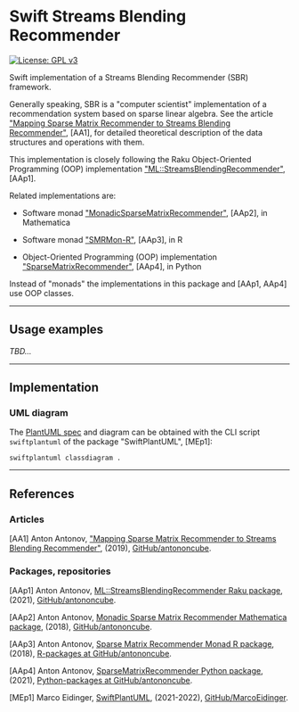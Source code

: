 # Swift Streams Blending Recommender

[![License: GPL v3](https://img.shields.io/badge/License-GPLv3-blue.svg)](https://www.gnu.org/licenses/gpl-3.0)

Swift implementation of a Streams Blending Recommender (SBR) framework.

Generally speaking, SBR is a "computer scientist" implementation of a recommendation system
based on sparse linear algebra. See the article
["Mapping Sparse Matrix Recommender to Streams Blending Recommender"](https://github.com/antononcube/MathematicaForPrediction/tree/master/Documentation/MappingSMRtoSBR),
[AA1], for detailed theoretical description of the data structures and operations with them.

This implementation is closely following the Raku Object-Oriented Programming (OOP) implementation
["ML::StreamsBlendingRecommender"](https://github.com/antononcube/Raku-ML-StreamsBlendingRecommender), [AAp1].

Related implementations are:

- Software monad
["MonadicSparseMatrixRecommender"](https://github.com/antononcube/MathematicaForPrediction/blob/master/MonadicProgramming/MonadicSparseMatrixRecommender.m), [AAp2],
in Mathematica

- Software monad ["SMRMon-R"](https://github.com/antononcube/R-packages/tree/master/SMRMon-R), [AAp3], in R

- Object-Oriented Programming (OOP) implementation
["SparseMatrixRecommender"](https://pypi.org/project/SparseMatrixRecommender/), [AAp4], in Python


Instead of "monads" the implementations in this package and [AAp1, AAp4] use OOP classes. 


--------

## Usage examples

*TBD...*


--------

## Implementation

### UML diagram

The [PlantUML spec](https://plantuml.com/class-diagram) and diagram
can be obtained with the CLI script `swiftplantuml` of the package "SwiftPlantUML", [MEp1]:

```shell
swiftplantuml classdiagram .
```


--------


## References

### Articles

[AA1] Anton Antonov, 
["Mapping Sparse Matrix Recommender to Streams Blending Recommender"](https://github.com/antononcube/MathematicaForPrediction/tree/master/Documentation/MappingSMRtoSBR), 
(2019),
[GitHub/antononcube](https://github.com/antononcube).

### Packages, repositories

[AAp1] Anton Antonov,
[ML::StreamsBlendingRecommender Raku package](https://github.com/antononcube/Raku-ML-StreamsBlendingRecommender),
(2021),
[GitHub/antononcube](https://github.com/antononcube).

[AAp2] Anton Antonov,
[Monadic Sparse Matrix Recommender Mathematica package](https://github.com/antononcube/MathematicaForPrediction/blob/master/MonadicProgramming/MonadicSparseMatrixRecommender.m),
(2018),
[GitHub/antononcube](https://github.com/antononcube/).

[AAp3] Anton Antonov,
[Sparse Matrix Recommender Monad R package](https://github.com/antononcube/R-packages/tree/master/SMRMon-R),
(2018),
[R-packages at GitHub/antononcube](https://github.com/antononcube/R-packages).

[AAp4] Anton Antonov,
[SparseMatrixRecommender Python package](https://github.com/antononcube/Python-packages/tree/main/SparseMatrixRecommender),
(2021),
[Python-packages at GitHub/antononcube](https://github.com/antononcube/Python-packages).

[MEp1] Marco Eidinger, 
[SwiftPlantUML](https://github.com/MarcoEidinger/SwiftPlantUML),
(2021-2022),
[GitHub/MarcoEidinger](https://github.com/MarcoEidinger).
